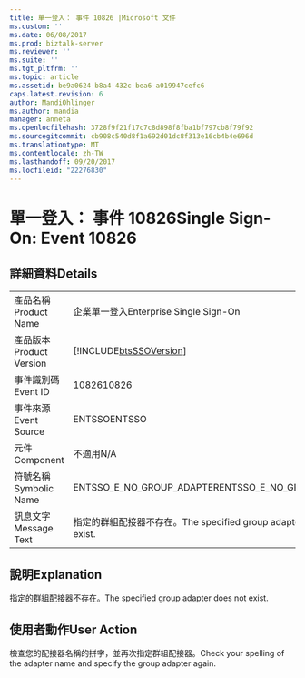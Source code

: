 ```yaml
---
title: 單一登入： 事件 10826 |Microsoft 文件
ms.custom: ''
ms.date: 06/08/2017
ms.prod: biztalk-server
ms.reviewer: ''
ms.suite: ''
ms.tgt_pltfrm: ''
ms.topic: article
ms.assetid: be9a0624-b8a4-432c-bea6-a019947cefc6
caps.latest.revision: 6
author: MandiOhlinger
ms.author: mandia
manager: anneta
ms.openlocfilehash: 3728f9f21f17c7c8d898f8fba1bf797cb8f79f92
ms.sourcegitcommit: cb908c540d8f1a692d01dc8f313e16cb4b4e696d
ms.translationtype: MT
ms.contentlocale: zh-TW
ms.lasthandoff: 09/20/2017
ms.locfileid: "22276830"
---
```

# <a name="single-sign-on-event-10826"></a><span data-ttu-id="68bce-102">單一登入： 事件 10826</span><span class="sxs-lookup"><span data-stu-id="68bce-102">Single Sign-On: Event 10826</span></span>
## <a name="details"></a><span data-ttu-id="68bce-103">詳細資料</span><span class="sxs-lookup"><span data-stu-id="68bce-103">Details</span></span>  
  
|||  
|-|-|  
|<span data-ttu-id="68bce-104">產品名稱</span><span class="sxs-lookup"><span data-stu-id="68bce-104">Product Name</span></span>|<span data-ttu-id="68bce-105">企業單一登入</span><span class="sxs-lookup"><span data-stu-id="68bce-105">Enterprise Single Sign-On</span></span>|  
|<span data-ttu-id="68bce-106">產品版本</span><span class="sxs-lookup"><span data-stu-id="68bce-106">Product Version</span></span>|[!INCLUDE[btsSSOVersion](../includes/btsssoversion-md.md)]|  
|<span data-ttu-id="68bce-107">事件識別碼</span><span class="sxs-lookup"><span data-stu-id="68bce-107">Event ID</span></span>|<span data-ttu-id="68bce-108">10826</span><span class="sxs-lookup"><span data-stu-id="68bce-108">10826</span></span>|  
|<span data-ttu-id="68bce-109">事件來源</span><span class="sxs-lookup"><span data-stu-id="68bce-109">Event Source</span></span>|<span data-ttu-id="68bce-110">ENTSSO</span><span class="sxs-lookup"><span data-stu-id="68bce-110">ENTSSO</span></span>|  
|<span data-ttu-id="68bce-111">元件</span><span class="sxs-lookup"><span data-stu-id="68bce-111">Component</span></span>|<span data-ttu-id="68bce-112">不適用</span><span class="sxs-lookup"><span data-stu-id="68bce-112">N/A</span></span>|  
|<span data-ttu-id="68bce-113">符號名稱</span><span class="sxs-lookup"><span data-stu-id="68bce-113">Symbolic Name</span></span>|<span data-ttu-id="68bce-114">ENTSSO_E_NO_GROUP_ADAPTER</span><span class="sxs-lookup"><span data-stu-id="68bce-114">ENTSSO_E_NO_GROUP_ADAPTER</span></span>|  
|<span data-ttu-id="68bce-115">訊息文字</span><span class="sxs-lookup"><span data-stu-id="68bce-115">Message Text</span></span>|<span data-ttu-id="68bce-116">指定的群組配接器不存在。</span><span class="sxs-lookup"><span data-stu-id="68bce-116">The specified group adapter does not exist.</span></span>|  
  
## <a name="explanation"></a><span data-ttu-id="68bce-117">說明</span><span class="sxs-lookup"><span data-stu-id="68bce-117">Explanation</span></span>  
 <span data-ttu-id="68bce-118">指定的群組配接器不存在。</span><span class="sxs-lookup"><span data-stu-id="68bce-118">The specified group adapter does not exist.</span></span>  
  
## <a name="user-action"></a><span data-ttu-id="68bce-119">使用者動作</span><span class="sxs-lookup"><span data-stu-id="68bce-119">User Action</span></span>  
 <span data-ttu-id="68bce-120">檢查您的配接器名稱的拼字，並再次指定群組配接器。</span><span class="sxs-lookup"><span data-stu-id="68bce-120">Check your spelling of the adapter name and specify the group adapter again.</span></span>